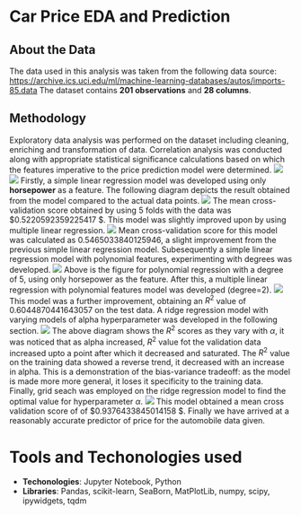 # Car Price EDA and Prediction
## About the Data
The data used in this analysis was taken from the following data source: <a href="https://archive.ics.uci.edu/ml/machine-learning-databases/autos/imports-85.data" target="_blank">https://archive.ics.uci.edu/ml/machine-learning-databases/autos/imports-85.data</a>
The dataset contains <b>201 observations</b> and <b>28 columns</b>.
## Methodology
Exploratory data analysis was performed on the dataset including cleaning, enriching and transformation of data. Correlation analysis was conducted along with appropriate statistical significance calculations based on which the features imperative to the price prediction model were determined.
<img src="imgs/correlation_heatmap.png">
<img src="imgs/pairplot.png">
Firstly, a simple linear regression model was developed using only <b>horsepower</b> as a feature. The following diagram depicts the result obtained from the model compared to the actual data points.
<img src="imgs/slr.png">
The mean cross-validation score obtained by using 5 folds with the data was $0.5220592359225417 $. This model was slightly improved upon by using multiple linear regression.
<img src="imgs/mlr-train.png">
Mean cross-validation score for this model was calculated as $0.5465033840125946$,  a slight improvement from the previous simple linear regression model. Subesequently a simple linear regression model with polynomial features, experimenting with degrees was developed.
<img src="imgs/plr-deg5.png">
Above is the figure for polynomial regression with  a degree of 5, using only horsepower as the feature. After this, a multiple linear regression with polynomial features model was developed (degree=2).
<img src="imgs/mplr-deg2.png">
This model was a further improvement, obtaining an $R^2$ value of $0.6044870441643057$ on the test data. A ridge regression model with varying models of alpha hyperparameter was developed in the following section.
<img src="imgs/R2valuealpha.png">
The above diagram shows the $R^2$ scores as they vary with $\alpha$, it was noticed that as alpha increased, $R^2$ value fot the validation data increased upto a point after which it decreased and saturated. The $R^2$ value on the training data showed a reverse trend, it decreased with an increase in alpha. This is a demonstration of the bias-variance tradeoff: as the model is made more more general, it loses it specificity to the training data. <br>
Finally, grid seach was employed on the ridge regression model to find the optimal value for hyperparameter $\alpha$.
<img src="imgs/gridsearch.png">
This model obtained a mean cross validation score of of $0.9376433845014158
$. Finally we have arrived at a reasonably accurate predictor of price for the automobile data given.
# Tools and Techonologies used
<ul>
<li><b>Techonologies</b>: Jupyter Notebook, Python
<li><b>Libraries</b>: Pandas, scikit-learn, SeaBorn, MatPlotLib, numpy, scipy, ipywidgets, tqdm
</ul>
